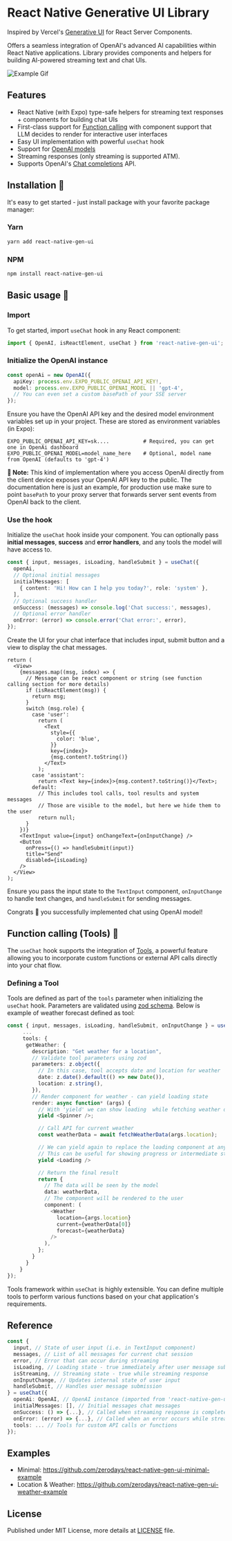 # React Native Generative UI Library

Inspired by Vercel's [Generative UI](https://sdk.vercel.ai/docs/concepts/ai-rsc) for React Server Components.

Offers a seamless integration of OpenAI's advanced AI capabilities within React Native applications. Library provides components and helpers for building AI-powered streaming text and chat UIs.

![Example Gif](assets/example.gif)

## Features

- React Native (with Expo) type-safe helpers for streaming text responses + components for building chat UIs
- First-class support for [Function calling](https://platform.openai.com/docs/guides/function-calling) with component support that LLM decides to render for interactive user interfaces
- Easy UI implementation with powerful `useChat` hook
- Support for [OpenAI models](https://platform.openai.com/docs/guides/text-generation)
- Streaming responses (only streaming is supported ATM).
- Supports OpenAI's [Chat completions](https://platform.openai.com/docs/guides/text-generation/chat-completions-api) API.

## Installation :rocket:

It's easy to get started - just install package with your favorite package manager:

### Yarn

```bash
yarn add react-native-gen-ui
```

### NPM

```bash
npm install react-native-gen-ui
```

## Basic usage :tada:

### Import

To get started, import `useChat` hook in any React component:

```ts
import { OpenAI, isReactElement, useChat } from 'react-native-gen-ui';
```

### Initialize the OpenAI instance

```ts
const openAi = new OpenAI({
  apiKey: process.env.EXPO_PUBLIC_OPENAI_API_KEY!,
  model: process.env.EXPO_PUBLIC_OPENAI_MODEL || 'gpt-4',
  // You can even set a custom basePath of your SSE server
});
```

Ensure you have the OpenAI API key and the desired model environment variables set up in your project. These are stored as environment variables (in Expo):

```
EXPO_PUBLIC_OPENAI_API_KEY=sk....           # Required, you can get one in OpenAi dashboard
EXPO_PUBLIC_OPENAI_MODEL=model_name_here    # Optional, model name from OpenAI (defaults to 'gpt-4')
```

**🚨 Note:** This kind of implementation where you access OpenAI directly from the client device exposes your OpenAI API key to the public. The documentation here is just an example, for production use make sure to point `basePath` to your proxy server that forwards server sent events from OpenAI back to the client.

### Use the hook

Initialize the `useChat` hook inside your component. You can optionally pass **initial messages**, **success** and **error handlers**, and any tools the model will have access to.

```ts
const { input, messages, isLoading, handleSubmit } = useChat({
  openAi,
  // Optional initial messages
  initialMessages: [
    { content: 'Hi! How can I help you today?', role: 'system' },
  ],
  // Optional success handler
  onSuccess: (messages) => console.log('Chat success:', messages),
  // Optional error handler
  onError: (error) => console.error('Chat error:', error),
});
```

Create the UI for your chat interface that includes input, submit button and a view to display the chat messages.

```tsx
return (
  <View>
    {messages.map((msg, index) => {
      // Message can be react component or string (see function calling section for more details)
      if (isReactElement(msg)) {
        return msg;
      }
      switch (msg.role) {
        case 'user':
          return (
            <Text
              style={{
                color: 'blue',
              }}
              key={index}>
              {msg.content?.toString()}
            </Text>
          );
        case 'assistant':
          return <Text key={index}>{msg.content?.toString()}</Text>;
        default:
          // This includes tool calls, tool results and system messages
          // Those are visible to the model, but here we hide them to the user
          return null;
      }
    })}
    <TextInput value={input} onChangeText={onInputChange} />
    <Button
      onPress={() => handleSubmit(input)}
      title="Send"
      disabled={isLoading}
    />
  </View>
);
```

Ensure you pass the input state to the `TextInput` component, `onInputChange` to handle text changes, and `handleSubmit` for sending messages.

Congrats :tada: you successfully implemented chat using OpenAI model!

## Function calling (Tools) :wrench:

The `useChat` hook supports the integration of [Tools](https://platform.openai.com/docs/api-reference/chat/create#chat-create-tools), a powerful feature allowing you to incorporate custom functions or external API calls directly into your chat flow.

### Defining a Tool

Tools are defined as part of the `tools` parameter when initializing the `useChat` hook. Parameters are validated using [zod schema](https://zod.dev/). Below is example of weather forecast defined as tool:

```ts
const { input, messages, isLoading, handleSubmit, onInputChange } = useChat({
     ...
     tools: {
      getWeather: {
        description: "Get weather for a location",
        // Validate tool parameters using zod
        parameters: z.object({
          // In this case, tool accepts date and location for weather
          date: z.date().default(() => new Date()),
          location: z.string(),
        }),
        // Render component for weather - can yield loading state
        render: async function* (args) {
          // With 'yield' we can show loading  while fetching weather data
          yield <Spinner />;

          // Call API for current weather
          const weatherData = await fetchWeatherData(args.location);

          // We can yield again to replace the loading component at any time.
          // This can be useful for showing progress or intermediate states.
          yield <Loading />

          // Return the final result
          return {
            // The data will be seen by the model
            data: weatherData,
            // The component will be rendered to the user
            component: (
              <Weather
                location={args.location}
                current={weatherData[0]}
                forecast={weatherData}
              />
            ),
          };
        }
      }
    }
});
```

Tools framework within `useChat` is highly extensible. You can define multiple tools to perform various functions based on your chat application's requirements.

## Reference

```ts
const {
  input, // State of user input (i.e. in TextInput component)
  messages, // List of all messages for current chat session
  error, // Error that can occur during streaming
  isLoading, // Loading state - true immediately after user message submission
  isStreaming, // Streaming state - true while streaming response
  onInputChange, // Updates internal state of user input
  handleSubmit, // Handles user message submission
} = useChat({
  openAi: OpenAI, // OpenAI instance (imported from 'react-native-gen-ui')
  initialMessages: [], // Initial messages chat messages
  onSuccess: () => {...}, // Called when streaming response is completed
  onError: (error) => {...}, // Called when an error occurs while streaming
  tools: ... // Tools for custom API calls or functions
});
```

## Examples

- Minimal: https://github.com/zerodays/react-native-gen-ui-minimal-example
- Location & Weather: https://github.com/zerodays/react-native-gen-ui-weather-example

## License

Published under MIT License, more details at [LICENSE](LICENSE) file.

